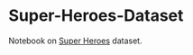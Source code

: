 # Super-Heroes-Dataset
Notebook on [Super Heroes](https://www.kaggle.com/claudiodavi/superhero-set) dataset.
